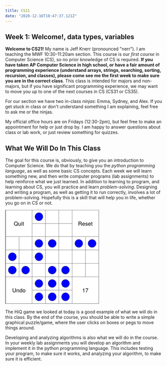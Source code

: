 ```yaml
---
title: CS21
date: "2020-12-16T10:47:37.121Z"
---
```


Week 1: Welcome!, data types, variables
---

**Welcome to CS21!** My name is Jeff Knerr (pronounced "nerr"). I am teaching
the MWF 10:30-11:20am section. This course is our _first course_ in Computer
Science (CS), so no prior knowledge of CS is required. **If you have taken AP
Computer Science in high school, or have a fair amount of programming experience 
(understand arrays, strings, searching, sorting, recursion, and classes), please
come see me the first week to make sure you are in the correct class**. This
class is intended for majors and non-majors, but if you have significant 
programming experience, we may want to move you up to one of the next courses
in CS (CS31 or CS35).

For our section we have two in-class _ninjas_: Emma, Sydney, and Alex.
If you get stuck in class or don't understand something I am explaining,
feel free to ask me or the ninjas.

My official office hours are on Fridays (12:30-2pm), but feel
free to make an appointment for help or just drop by. I am happy to
answer questions about class or lab work, or just review something
for quizzes.

What We Will Do In This Class
---

The goal for this course is, obviously, to give you an introduction to
Computer Science.  We do that by teaching you the *python programming
language*, as well as some basic CS concepts. Each week we will learn
something new, and then write computer programs (lab assignments) to
help reinforce what we just learned. In addition to learning to program,
and learning about CS, you will practice and learn *problem-solving*.
Designing and writing a program, as well as getting it to run correctly,
involves a lot of problem-solving.  Hopefully this is a skill that will
help you in life, whether you go on in CS or not.

![HiQ game](./hiq.png)

The HiQ game we looked at today is a good example of what we will do in this 
class. By the end of the course, you should be able to write a simple graphical
puzzle/game, where the user clicks on boxes or pegs to move things
around.

Developing and analyzing algorithms is also what we will do in the course.
In your weekly lab assignments you will develop an algorithm and
implement it in the python programming language. This includes testing your program,
to make sure it works, and analyzing your algorithm, to make sure it is efficient.

